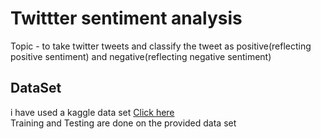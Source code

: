 # Twittter sentiment analysis
Topic - to take twitter tweets and classify the tweet as positive(reflecting positive sentiment) and negative(reflecting negative sentiment)
<br/>

## DataSet
i have used a kaggle data set <a href = "https://www.kaggle.com/c/twitter-sentiment-analysis2">Click here</a><br/>
Training and Testing are done on the provided data set<br/>
